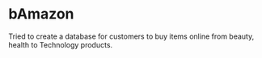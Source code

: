 # bAmazon
Tried to create a database for customers to buy items online from beauty, health to Technology products.
